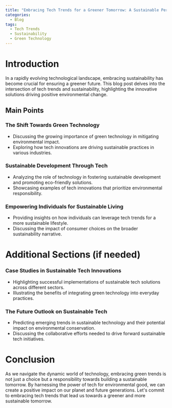 ```yaml
---
title: "Embracing Tech Trends for a Greener Tomorrow: A Sustainable Perspective"
categories:
  - Blog
tags:
  - Tech Trends
  - Sustainability
  - Green Technology
---
```


# Introduction
In a rapidly evolving technological landscape, embracing sustainability has become crucial for ensuring a greener future. This blog post delves into the intersection of tech trends and sustainability, highlighting the innovative solutions driving positive environmental change.

## Main Points
### The Shift Towards Green Technology
- Discussing the growing importance of green technology in mitigating environmental impact.
- Exploring how tech innovations are driving sustainable practices in various industries.

### Sustainable Development Through Tech
- Analyzing the role of technology in fostering sustainable development and promoting eco-friendly solutions.
- Showcasing examples of tech innovations that prioritize environmental responsibility.

### Empowering Individuals for Sustainable Living
- Providing insights on how individuals can leverage tech trends for a more sustainable lifestyle.
- Discussing the impact of consumer choices on the broader sustainability narrative.

# Additional Sections (if needed)
### Case Studies in Sustainable Tech Innovations
- Highlighting successful implementations of sustainable tech solutions across different sectors.
- Illustrating the benefits of integrating green technology into everyday practices.

### The Future Outlook on Sustainable Tech
- Predicting emerging trends in sustainable technology and their potential impact on environmental conservation.
- Discussing the collaborative efforts needed to drive forward sustainable tech initiatives.

# Conclusion
As we navigate the dynamic world of technology, embracing green trends is not just a choice but a responsibility towards building a sustainable tomorrow. By harnessing the power of tech for environmental good, we can create a positive impact on our planet and future generations. Let's commit to embracing tech trends that lead us towards a greener and more sustainable tomorrow.